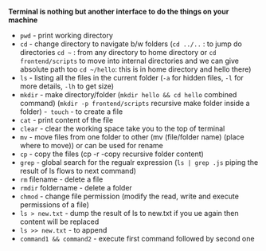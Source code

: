 <!-- Syntax for beautiful comments and readme

Heading
# for H1
## for H2
### for H3
#### for h4


Text style
**your text** for bold
_your text_ for italic
some text [link](https://google.com) — for adding a link
- list item — adding - will bring the list
  ![image](some — image-url).png — this is how you can add an image
  > some text — it will add padding/quote


Code
```javascript
if (isAwesome) {
  return true;
}
``` -->

**Terminal is nothing but another interface to do the things on your machine**

- `pwd` - print working directory
- `cd` - change directory to navigate b/w folders (`cd ../..` : to jump do directories `cd ~` : from any directory to home directory or `cd frontend/scripts` to move into internal directories and we can give absolute path too `cd ~/hello`: this is in home directory and hello there)
- `ls` - listing all the files in the current folder (`-a` for hidden files, `-l` for more details, `-lh` to get size)
- `mkdir` - make directory/folder (`mkdir hello && cd hello` combined command) (`mkdir -p frontend/scripts` recursive make folder inside a folder) -` touch` - to create a file
- `cat` - print content of the file
- `clear` - clear the working space take you to the top of terminal
- `mv` - move files from one folder to other (mv (file/folder name) (place where to move)) or can be used for rename
- `cp` - copy the files (cp -r -copy recursive folder content)
- `grep` - global search for the regualr expression (`ls | grep .js` piping the result of ls flows to next command)
- `rm` filename - delete a file
- `rmdir` foldername - delete a folder
- `chmod` - change file permission (modify the read, write and execute permissions of a file)
- `ls > new.txt` - dump the result of ls to new.txt if you ue again then content will be replaced
- `ls >> new.txt` - to append
- `command1 && command2` - execute first command followed by second one
